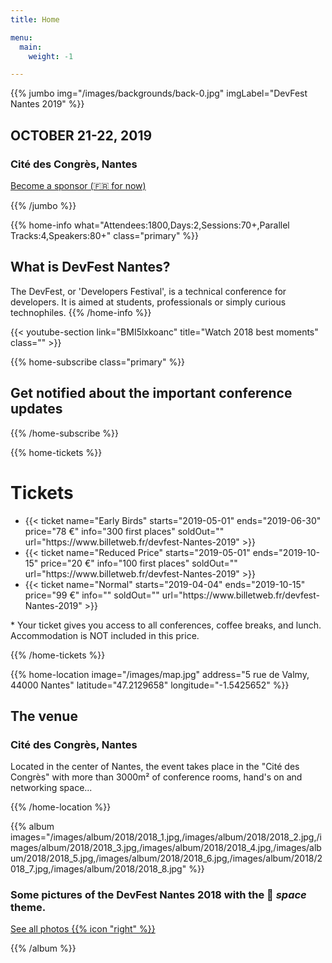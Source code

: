 ```yaml
---
title: Home

menu:
  main:
    weight: -1

---
```



{{% jumbo img="/images/backgrounds/back-0.jpg" imgLabel="DevFest Nantes 2019" %}}

## OCTOBER 21-22, 2019
### Cité des Congrès, Nantes

<a class="btn primary btn-lg" style="margin-top: 20px;" href="https://drive.google.com/open?id=12jZAT4lXvkswDJcdrki1Re1-qnwyvXed" target="_blank">Become a sponsor (🇫🇷 for now)</a>


{{% /jumbo %}}



{{% home-info what="Attendees:1800,Days:2,Sessions:70+,Parallel Tracks:4,Speakers:80+" class="primary" %}}
## What is DevFest Nantes?

The DevFest, or 'Developers Festival', is a technical conference for developers. 
It is aimed at students, professionals or simply curious technophiles.
{{% /home-info %}}


{{< youtube-section link="BMI5lxkoanc" title="Watch 2018 best moments" class="" >}}

<!-- ... 

{{% home-speakers %}}
## Featured Speakers

{{< button-link label="Submit a presentation"
                url="http://www.conference-hall.io"
                icon="cfp" >}}

{{< button-link label="See all speakers"
                url="./speakers"
                icon="right" >}}

{{% /home-speakers %}}

-->

<!-- ... -->

{{% home-subscribe class="primary" %}}

## Get notified about the important conference updates

{{% /home-subscribe %}}


{{% home-tickets %}}
# Tickets

<ul>  
<li>{{< ticket name="Early Birds"
           starts="2019-05-01"
           ends="2019-06-30"
           price="78 €"
           info="300 first places"
           soldOut=""
           url="https://www.billetweb.fr/devfest-Nantes-2019" >}}</li>
<li>{{< ticket name="Reduced Price"
           starts="2019-05-01"
           ends="2019-10-15"
           price="20 €"
           info="100 first places"
           soldOut=""
           url="https://www.billetweb.fr/devfest-Nantes-2019" >}}</li>
<li>{{< ticket name="Normal"
           starts="2019-04-04"
           ends="2019-10-15"
           price="99 €"
           info=""
           soldOut=""
           url="https://www.billetweb.fr/devfest-Nantes-2019" >}}</li>
</ul>

\* Your ticket gives you access to all conferences, coffee breaks, and lunch. Accommodation is NOT included in this price.

{{% /home-tickets %}}

<!-- ... -->

{{% home-location
    image="/images/map.jpg"
    address="5 rue de Valmy, 44000 Nantes"
    latitude="47.2129658"
    longitude="-1.5425652" %}}

## The venue

### Cité des Congrès, Nantes

Located in the center of Nantes, the event takes place in the "Cité des Congrès" with more than 3000m² of conference rooms, hand's on and networking space...

{{% /home-location %}}

<!-- ... -->

{{% album images="/images/album/2018/2018_1.jpg,/images/album/2018/2018_2.jpg,/images/album/2018/2018_3.jpg,/images/album/2018/2018_4.jpg,/images/album/2018/2018_5.jpg,/images/album/2018/2018_6.jpg,/images/album/2018/2018_7.jpg,/images/album/2018/2018_8.jpg" %}}

### Some pictures of the **DevFest Nantes 2018** with the 👾 _space_ theme.

<a class="btn primary" target="_blank" rel="noopener" href="https://www.flickr.com/photos/gdgnantes/albums/72157702575476534">
    See all photos
    {{% icon "right" %}}
</a>

{{% /album  %}}

<!-- ... 

{{% partners categories="platinium,gold,soutien,media,communautes" %}}
# Partners
{{% /partners %}}

-->